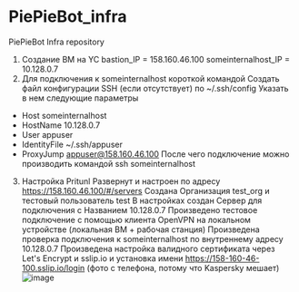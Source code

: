 # PiePieBot_infra
PiePieBot Infra repository

1. Создание ВМ на YC
bastion_IP = 158.160.46.100
someinternalhost_IP = 10.128.0.7
2. Для подключения к someinternalhost короткой командой
Создать файл конфигурации SSH (если отсутствует) по ~/.ssh/config
Указать в нем следующие параметры
- Host someinternalhost
- HostName 10.128.0.7
- User appuser
- IdentityFile ~/.ssh/appuser
- ProxyJump appuser@158.160.46.100
После чего подключение можно производить командой ssh someinternalhost
3. Настройка Pritunl
Развернут и настроен по адресу https://158.160.46.100/#/servers
Создана Организация test_org и тестовый пользователь test
В настройках создан Сервер для подключения c Названием 10.128.0.7
Произведено тестовое подключение с помощью клиента OpenVPN на локальном устройстве (локальная ВМ + рабочая станция)
Произведена проверка подключения к someinternalhost по внутреннему адресу 10.128.0.7
Произведена настройка валидного сертификата через Let's Encrypt и sslip.io и установка имени https://158-160-46-100.sslip.io/login (фото с телефона, потому что Kaspersky мешает)
![image](https://github.com/Otus-DevOps-2023-09/PiePieBot_infra/assets/67807001/f617ea31-dbf3-4948-a644-3c15c8204541)
